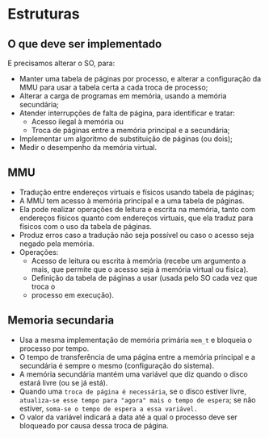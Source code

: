 # Estruturas

## O que deve ser implementado

E precisamos alterar o SO, para:

- Manter uma tabela de páginas por processo, e alterar a configuração da MMU para usar a tabela certa a cada troca de processo;
- Alterar a carga de programas em memória, usando a memória secundária;
- Atender interrupções de falta de página, para identificar e tratar:
  - Acesso ilegal à memória ou
  - Troca de páginas entre a memória principal e a secundária;
- Implementar um algoritmo de substituição de páginas (ou dois);
- Medir o desempenho da memória virtual.

## MMU

- Tradução entre endereços virtuais e físicos usando tabela de páginas;
- A MMU tem acesso à memória principal e a uma tabela de páginas.
- Ela pode realizar operações de leitura e escrita na memória, tanto com endereços físicos quanto com endereços virtuais, que ela traduz para físicos com o uso da tabela de páginas.
- Produz erros caso a tradução não seja possível ou caso o acesso seja negado pela memória.
- Operações:
  - Acesso de leitura ou escrita à memória (recebe um argumento a mais, que permite que o acesso seja à memória virtual ou física).
  - Definição da tabela de páginas a usar (usada pelo SO cada vez que troca o
  - processo em execução).

## Memoria secundaria

- Usa a mesma implementação de memória primária `mem_t` e bloqueia o processo por tempo.
- O tempo de transferência de uma página entre a memória principal e a secundária é sempre o mesmo (configuração do sistema).
- A memória secundária mantém uma variável que diz quando o disco estará livre (ou se já está).
- Quando uma `troca de página é necessária`, se o disco estiver livre, `atualiza-se esse tempo para "agora" mais o tempo de espera`; se não estiver, `soma-se o tempo de espera a essa variável.`
- O valor da variável indicará a data até a qual o processo deve ser bloqueado por causa dessa troca de página.
